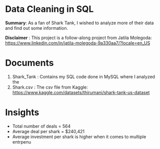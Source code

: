 # Data Cleaning in SQL
**Summary**: As a fan of Shark Tank, I wished to analyze more of their data and find out some information.  

**Disclaimer** : This project is a follow-along project from Jatila Molegoda: https://www.linkedin.com/in/jatila-molegoda-9a330aa7/?locale=en_US

# Documents
1. Shark_Tank : Contains my SQL code done in MySQL where I analyzed the 
2. Shark.csv : The csv file from Kaggle: https://www.kaggle.com/datasets/thirumani/shark-tank-us-dataset

# Insights
- Total number of deals = 564
- Average deal per shark = $240,421
- Average investment per shark is higher when it comes to multiple entrpenu


